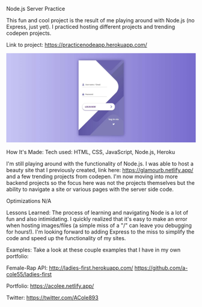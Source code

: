 Node.js Server Practice

This fun and cool project is the result of me playing around with Node.js (no Express, just yet). I practiced hosting different projects and trending codepen projects.

Link to project: https://practicenodeapp.herokuapp.com/

![image info](/images/nodeprojectsample--compressed.jpg)

How It's Made:
Tech used: HTML, CSS, JavaScript, Node.js, Heroku

I'm still playing around with the functionality of Node.js. I was able to host a beauty site that I previously created, link here: https://glamourb.netlify.app/ and a few trending projects from codepen. I'm now moving into more backend projects so the focus here was not the projects themselves but the ability to navigate a site or various pages with the server side code.

Optimizations
N/A

Lessons Learned:
The process of learning and navigating Node is a lot of fun and also intimidating. I quickly realized that it's easy to make an error when hosting images/files (a simple miss of a "/" can  leave you debugging for hours!). I'm looking forward to adding Express to the miss to simplify the code and speed up the functionality of my sites.

Examples:
Take a look at these couple examples that I have in my own portfolio:

Female-Rap API: http://ladies-first.herokuapp.com/ 
                https://github.com/a-cole55/ladies-first

Portfolio: https://acolee.netlify.app/

Twitter: https://twitter.com/ACole893
